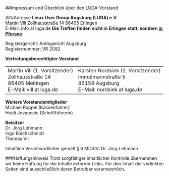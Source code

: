 ##Impressum und Überblick über den LUGA-Vorstand

###Adresse
**Linux User Group Augsburg (LUGA) e.V.**  
Martin Vill
Zollhausstraße 14
86405 Erlingen  
E-Mail: info at luga.de
**Die Treffen finden nicht in Erlingen statt, sondern <a href="/Treffen/Treffpunkt/">in Pfersee</a>.**

Registergericht: Amtsgericht Augsburg  
Registernummer: VR 2092
  
**Vertretungsberechtigter Vorstand**  

| | |
|-|-|
| Martin Vill (1. Vorsitzender)<br>Zollhausstraße 14<br>86405 Meitingen<br>E-Mail: vill at luga.de | Karsten Nordsiek (2. Vorsitzender)<br>Immelmannstraße 5<br>86159 Augsburg<br>E-Mail: nordsiek at luga.de
  
**Weitere Vorstandsmitglieder**  
Michael Roppel (Kassenführer)  
Heidi Jovanovic (Schriftführerin) 

**Beisitzer**  
Dr. Jörg Lehmann  
Ingo Blechschmidt  
Thomas Vill  

Inhaltlich Verantwortlicher gemäß § 6 MDStV: Dr. Jörg Lehmann

###Haftungshinweis
Trotz sorgfältiger inhaltlicher Kontrolle übernehmen wir keine Haftung für die Inhalte externer Links. Für den Inhalt der verlinkten Seiten sind ausschließlich deren Betreiber verantwortlich.
